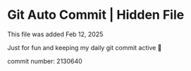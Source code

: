 # Git Auto Commit | Hidden File

This file was added Feb 12, 2025

Just for fun and keeping my daily git commit active 🤪

commit number: 2130640
